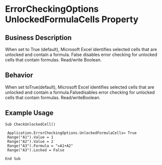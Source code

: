 # ErrorCheckingOptions UnlockedFormulaCells Property

## Business Description
When set to True (default), Microsoft Excel identifies selected cells that are unlocked and contain a formula. False disables error checking for unlocked cells that contain formulas. Read/write Boolean.

## Behavior
When set toTrue(default), Microsoft Excel identifies selected cells that are unlocked and contain a formula.Falsedisables error checking for unlocked cells that contain formulas. Read/writeBoolean.

## Example Usage
```vba
Sub CheckUnlockedCell() 
 
 Application.ErrorCheckingOptions.UnlockedFormulaCells= True 
 Range("A1").Value = 1 
 Range("A2").Value = 2 
 Range("A3").Formula = "=A1+A2" 
 Range("A3").Locked = False 
 
End Sub
```